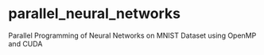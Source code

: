 # parallel_neural_networks
Parallel Programming of Neural Networks on MNIST Dataset using OpenMP and CUDA
